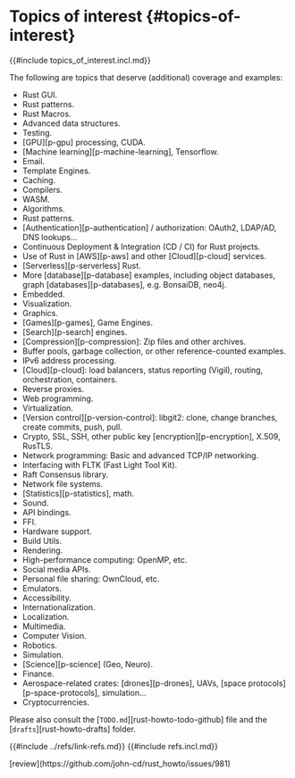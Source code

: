 # Topics of interest {#topics-of-interest}

{{#include topics_of_interest.incl.md}}

The following are topics that deserve (additional) coverage and examples:

- Rust GUI.
- Rust patterns.
- Rust Macros.
- Advanced data structures.
- Testing.
- [GPU][p-gpu] processing, CUDA.
- [Machine learning][p-machine-learning], Tensorflow.
- Email.
- Template Engines.
- Caching.
- Compilers.
- WASM.
- Algorithms.
- Rust patterns.
- [Authentication][p-authentication] / authorization: OAuth2, LDAP/AD, DNS lookups...
- Continuous Deployment & Integration (CD / CI) for Rust projects.
- Use of Rust in [AWS][p-aws] and other [Cloud][p-cloud] services.
- [Serverless][p-serverless] Rust.
- More [database][p-database] examples, including object databases, graph [databases][p-databases], e.g. BonsaiDB, neo4j.
- Embedded.
- Visualization.
- Graphics.
- [Games][p-games], Game Engines.
- [Search][p-search] engines.
- [Compression][p-compression]: Zip files and other archives.
- Buffer pools, garbage collection, or other reference-counted examples.
- IPv6 address processing.
- [Cloud][p-cloud]: load balancers, status reporting (Vigil), routing, orchestration, containers.
- Reverse proxies.
- Web programming.
- Virtualization.
- [Version control][p-version-control]: libgit2: clone, change branches, create commits, push, pull.
- Crypto, SSL, SSH, other public key [encryption][p-encryption], X.509, RusTLS.
- Network programming: Basic and advanced TCP/IP networking.
- Interfacing with FLTK (Fast Light Tool Kit).
- Raft Consensus library.
- Network file systems.
- [Statistics][p-statistics], math.
- Sound.
- API bindings.
- FFI.
- Hardware support.
- Build Utils.
- Rendering.
- High-performance computing: OpenMP, etc.
- Social media APIs.
- Personal file sharing: OwnCloud, etc.
- Emulators.
- Accessibility.
- Internationalization.
- Localization.
- Multimedia.
- Computer Vision.
- Robotics.
- Simulation.
- [Science][p-science] (Geo, Neuro).
- Finance.
- Aerospace-related crates: [drones][p-drones], UAVs, [space protocols][p-space-protocols], simulation...
- Cryptocurrencies.

Please also consult the [`TODO.md`][rust-howto-todo-github] file and the [`drafts`][rust-howto-drafts] folder.

{{#include ../refs/link-refs.md}}
{{#include refs.incl.md}}

<div class="hidden">
[review](https://github.com/john-cd/rust_howto/issues/981)
</div>
